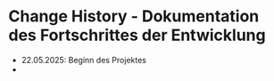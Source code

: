 # Change History - Dokumentation des Fortschrittes der Entwicklung

- <time datetime="2025-05-22">22.05.2025: </time>Beginn des Projektes
- 